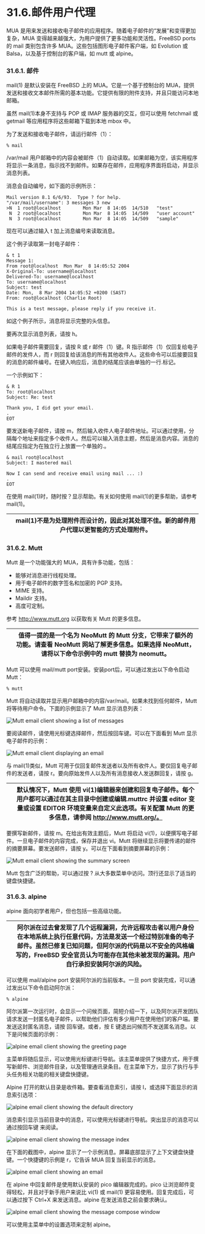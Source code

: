 # 31.6.邮件用户代理

MUA 是用来发送和接收电子邮件的应用程序。随着电子邮件的“发展”和变得更加复杂，MUA 变得越来越强大，为用户提供了更多功能和灵活性。FreeBSD ports 的 mail 类别包含许多 MUA。这些包括图形电子邮件客户端，如 Evolution 或 Balsa，以及基于控制台的客户端，如 mutt 或 alpine。

### 31.6.1. 邮件

mail(1) 是默认安装在 FreeBSD 上的 MUA。它是一个基于控制台的 MUA，提供发送和接收文本邮件所需的基本功能。它提供有限的附件支持，并且只能访问本地邮箱。

虽然 mail(1)本身不支持与 POP 或 IMAP 服务器的交互，但可以使用 fetchmail 或 getmail 等应用程序将这些邮箱下载到本地 mbox 中。

为了发送和接收电子邮件，请运行邮件（1）：

```
% mail
```

/var/mail 用户邮箱中的内容会被邮件（1）自动读取。如果邮箱为空，该实用程序将显示一条消息，指示找不到邮件。如果存在邮件，应用程序界面将启动，并显示消息列表。

消息会自动编号，如下面的示例所示：

```
Mail version 8.1 6/6/93.  Type ? for help.
"/var/mail/username": 3 messages 3 new
>N  1 root@localhost        Mon Mar  8 14:05  14/510   "test"
 N  2 root@localhost        Mon Mar  8 14:05  14/509   "user account"
 N  3 root@localhost        Mon Mar  8 14:05  14/509   "sample"
```

现在可以通过输入 t 加上消息编号来读取消息。

这个例子读取第一封电子邮件：

```
& t 1
Message 1:
From root@localhost  Mon Mar  8 14:05:52 2004
X-Original-To: username@localhost
Delivered-To: username@localhost
To: username@localhost
Subject: test
Date: Mon,  8 Mar 2004 14:05:52 +0200 (SAST)
From: root@localhost (Charlie Root)

This is a test message, please reply if you receive it.
```

如这个例子所示，消息将显示完整的头信息。

要再次显示消息列表，请按 h。

如果电子邮件需要回复，请按 R 或 r 邮件（1）键。R 指示邮件（1）仅回复给电子邮件的发件人，而 r 则回复给该消息的所有其他收件人。这些命令可以后接要回复的消息的邮件编号。在键入响应后，消息的结尾应该由单独的一行.标记。

一个示例如下：

```
& R 1
To: root@localhost
Subject: Re: test

Thank you, I did get your email.
.
EOT
```

要发送新电子邮件，请按 m，然后输入收件人电子邮件地址。可以通过使用，分隔每个地址来指定多个收件人。然后可以输入消息主题，然后是消息内容。消息的结尾应指定为在独立行上放置一个单独的.。

```
& mail root@localhost
Subject: I mastered mail

Now I can send and receive email using mail ... :)
.
EOT
```

在使用 mail(1)时，随时按？显示帮助。有关如何使用 mail(1)的更多帮助，请参考 mail(1)。

|  | mail(1)不是为处理附件而设计的，因此对其处理不佳。新的邮件用户代理以更智能的方式处理附件。|
| -- | ------------------------------------------------------------------------------------------- |

### 31.6.2. Mutt

Mutt 是一个功能强大的 MUA，具有许多功能，包括：

* 能够对消息进行线程处理。
* 用于电子邮件的数字签名和加密的 PGP 支持。
* MIME 支持。
* Maildir 支持。
* 高度可定制。

参考 http://www.mutt.org 以获取有关 Mutt 的更多信息。

|  | 值得一提的是一个名为 NeoMutt 的 Mutt 分支，它带来了额外的功能。请查看 NeoMutt 网站了解更多信息。如果选择 NeoMutt，请将以下命令示例中的 mutt 替换为 neomutt。|
| -- | --------------------------------------------------------------------------------------------------------------------------------------------------------------- |

Mutt 可以使用 mail/mutt port安装。安装port后，可以通过发出以下命令启动 Mutt：

```
% mutt
```

Mutt 将自动读取并显示用户邮箱中的内容/var/mail。如果未找到任何邮件，Mutt 将等待用户命令。下面的示例显示了 Mutt 显示消息列表：

![Mutt email client showing a list of messages](https://docs.freebsd.org/images/books/handbook/mail/mutt1.png)

要阅读邮件，请使用光标键选择邮件，然后按回车键。可以在下面看到 Mutt 显示电子邮件的示例：

![Mutt email client displaying an email](https://docs.freebsd.org/images/books/handbook/mail/mutt2.png)

与 mail(1)类似，Mutt 可用于仅回复邮件发送者以及所有收件人。要仅回复电子邮件的发送者，请按 r。要向原始发件人以及所有消息接收人发送群回复，请按 g。

|  | 默认情况下，Mutt 使用 vi(1)编辑器来创建和回复电子邮件。每个用户都可以通过在其主目录中创建或编辑.muttrc 并设置 editor 变量或设置 EDITOR 环境变量来自定义此选项。有关配置 Mutt 的更多信息，请参阅 http://www.mutt.org/。|
| -- | ------------------------------------------------------------------------------------------------------------------------------------------------------------------------------------------------------------------------ |

要撰写新邮件，请按 m。在给出有效主题后，Mutt 将启动 vi(1)，以便撰写电子邮件。一旦电子邮件的内容完成，保存并退出 vi。Mutt 将继续显示将要传递的邮件的摘要屏幕。要发送邮件，请按 y。可以在下面看到摘要屏幕的示例：

![Mutt email client showing the summary screen](https://docs.freebsd.org/images/books/handbook/mail/mutt3.png)

Mutt 包含广泛的帮助，可以通过按 ? 从大多数菜单中访问。顶行还显示了适当的键盘快捷键。

### 31.6.3. alpine

alpine 面向初学者用户，但也包括一些高级功能。

|  | 阿尔派在过去曾发现了几个远程漏洞，允许远程攻击者以用户身份在本地系统上执行任意代码，方法是发送一个经过特别准备的电子邮件。虽然已修复已知问题，但阿尔派的代码是以不安全的风格编写的，FreeBSD 安全官员认为可能存在其他未被发现的漏洞。用户自行承担安装阿尔派的风险。|
| -- | -------------------------------------------------------------------------------------------------------------------------------------------------------------------------------------------------------------------------------------------------------------------- |

可以使用 mail/alpine port 安装阿尔派的当前版本。一旦 port 安装完成，可以通过发出以下命令启动阿尔派：

```
% alpine
```

阿尔派第一次运行时，会显示一个问候页面，简短介绍一下，以及阿尔派开发团队请求发送一封匿名电子邮件，以帮助他们评估有多少用户在使用他们的客户端。要发送这封匿名消息，请按 回车键。或者，按 E 键退出问候而不发送匿名消息。以下是问候页面的示例：

![alpine email client showing the greeting page](https://docs.freebsd.org/images/books/handbook/mail/pine1.png)

主菜单将随后显示，可以使用光标键进行导航。该主菜单提供了快捷方式，用于撰写新邮件、浏览邮件目录，以及管理通讯录条目。在主菜单下方，显示了执行与手头任务相关功能的相关键盘快捷键。

Alpine 打开的默认目录是收件箱。要查看消息索引，请按 I，或选择下面显示的消息索引选项：

![alpine email client showing the default directory](https://docs.freebsd.org/images/books/handbook/mail/pine2.png)

消息索引显示当前目录中的消息，可以使用光标键进行导航。突出显示的消息可以通过按回车键 来阅读。

![alpine email client showing the message index](https://docs.freebsd.org/images/books/handbook/mail/pine3.png)

在下面的截图中，alpine 显示了一个示例消息。屏幕底部显示了上下文键盘快捷键。一个快捷键的示例是 r，它告诉 MUA 回复当前显示的消息。

![alpine email client showing an email](https://docs.freebsd.org/images/books/handbook/mail/pine4.png)

在 alpine 中回复邮件是使用默认安装的 pico 编辑器完成的。pico 让浏览邮件变得轻松，并且对于新手用户来说比 vi(1) 或 mail(1) 更容易使用。回复完成后，可以通过按下 Ctrl+X 来发送消息。alpine 在发送消息之前会要求确认。

![alpine email client showing the message compose window](https://docs.freebsd.org/images/books/handbook/mail/pine5.png)

可以使用主菜单中的设置选项来定制 alpine。
